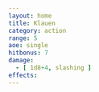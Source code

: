 ```yaml
---
layout: home
title: Klauen
category: action
range: 5
aoe: single
hitbonus: 7
damage:
  - [ 1d8+4, slashing ]
effects:
---
```

